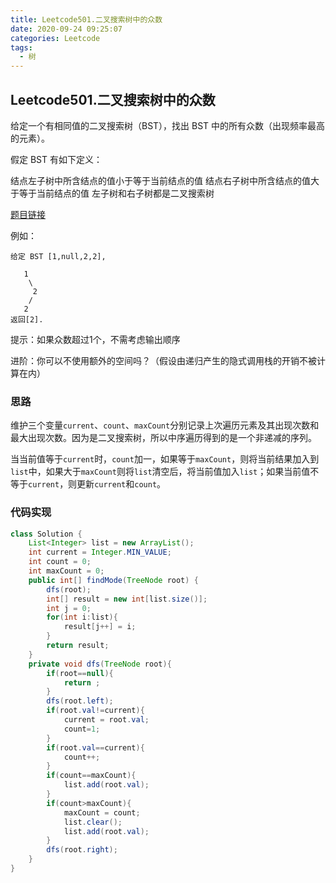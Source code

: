 ```yaml
---
title: Leetcode501.二叉搜索树中的众数
date: 2020-09-24 09:25:07
categories: Leetcode
tags:
  - 树
---
```


##  Leetcode501.二叉搜索树中的众数

给定一个有相同值的二叉搜索树（BST），找出 BST 中的所有众数（出现频率最高的元素）。

假定 BST 有如下定义：

结点左子树中所含结点的值小于等于当前结点的值
结点右子树中所含结点的值大于等于当前结点的值
左子树和右子树都是二叉搜索树

[题目链接](https://leetcode-cn.com/problems/find-mode-in-binary-search-tree)

<!--more-->

例如：

```
给定 BST [1,null,2,2],

   1
    \
     2
    /
   2
返回[2].
```

提示：如果众数超过1个，不需考虑输出顺序

进阶：你可以不使用额外的空间吗？（假设由递归产生的隐式调用栈的开销不被计算在内）



### 思路

维护三个变量`current`、`count`、`maxCount`分别记录上次遍历元素及其出现次数和最大出现次数。因为是二叉搜索树，所以中序遍历得到的是一个非递减的序列。

当当前值等于`current`时，`count`加一，如果等于`maxCount`，则将当前结果加入到`list`中，如果大于`maxCount`则将`list`清空后，将当前值加入`list`；如果当前值不等于`current`，则更新`current`和`count`。



### 代码实现

```java
class Solution {
    List<Integer> list = new ArrayList();
    int current = Integer.MIN_VALUE;
    int count = 0;
    int maxCount = 0;
    public int[] findMode(TreeNode root) {
        dfs(root);
        int[] result = new int[list.size()];
        int j = 0;
        for(int i:list){
            result[j++] = i;
        }
        return result;
    }
    private void dfs(TreeNode root){
        if(root==null){
            return ;
        }
        dfs(root.left);
        if(root.val!=current){
            current = root.val;
            count=1;
        }
        if(root.val==current){
            count++;
        }
        if(count==maxCount){
            list.add(root.val);
        }
        if(count>maxCount){
            maxCount = count;
            list.clear();
            list.add(root.val);
        }
        dfs(root.right);
    }
}
```

